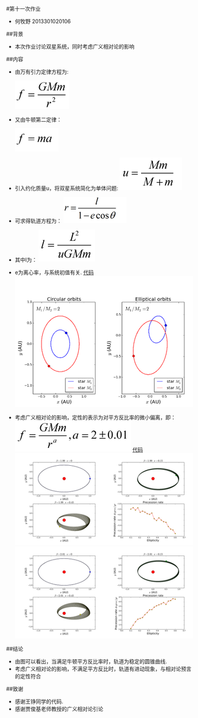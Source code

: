 #第十一次作业
- 何牧野 2013301020106

##背景
- 本次作业讨论双星系统，同时考虑广义相对论的影响

##内容
- 由万有引力定律方程为:

     ![](https://github.com/axbzsf/computationalphysics_N2013301020106/blob/master/homework11/homework111.png)
    
- 又由牛顿第二定律：

    ![](https://github.com/axbzsf/computationalphysics_N2013301020106/blob/master/homework11/homework112.png)
    
- 引入约化质量u，将双星系统简化为单体问题:
    ![](https://github.com/axbzsf/computationalphysics_N2013301020106/blob/master/homework11/homework113.png)
    
- 可求得轨道方程为：
    ![](https://github.com/axbzsf/computationalphysics_N2013301020106/blob/master/homework11/homework114.png)
    
- 其中l为：
  ![](https://github.com/axbzsf/computationalphysics_N2013301020106/blob/master/homework11/homework115.png)
  
- e为离心率，与系统初值有关.
   [代码](https://github.com/axbzsf/computationalphysics_N2013301020106/blob/master/homework11/homework11.py)
    ![](https://github.com/axbzsf/computationalphysics_N2013301020106/blob/master/homework11/homework11a.png)
    
- 考虑广义相对论的影响，定性的表示为对平方反比率的微小偏离，即：
    ![](https://github.com/axbzsf/computationalphysics_N2013301020106/blob/master/homework11/homework116.png)
    [代码](https://github.com/axbzsf/computationalphysics_N2013301020106/blob/master/homework11/homework111.py)
    ![](https://github.com/axbzsf/computationalphysics_N2013301020106/blob/master/homework11/homework11b.png)
    ![](https://github.com/axbzsf/computationalphysics_N2013301020106/blob/master/homework11/homework11c.png)
    
##结论
- 由图可以看出，当满足牛顿平方反比率时，轨道为稳定的圆锥曲线.
- 考虑广义相对论的影响，不满足平方反比时，轨道有进动现象，与相对论预言的定性符合

##致谢
- 感谢王铮同学的代码.
- 感谢贾俊基老师教授的广义相对论引论
